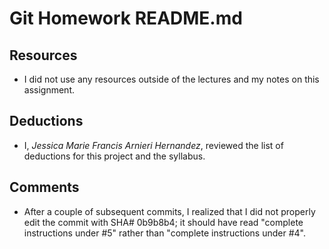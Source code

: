 # Git Homework README.md

## Resources

  * I did not use any resources outside of the lectures and my notes on this assignment.
## Deductions

  * I, *Jessica Marie Francis Arnieri Hernandez*, reviewed the list of deductions for this project and the syllabus.

## Comments

  * After a couple of subsequent commits, I realized that I did not properly edit the commit with SHA# 0b9b8b4; it should have read "complete instructions under #5" rather than "complete instructions under #4".
